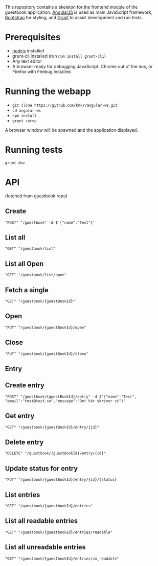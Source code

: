 This repository contains a skeleton for the frontend module of the guestbook application. [AngularJS](angularjs.org) is used as main JavaScript framework, [Bootstrap](http://getbootstrap.com/) for styling, and [Grunt](http://gruntjs.com/) to assist development and run tests.

# Prerequisites

* [nodejs](https://nodejs.org/) installed
* grunt-cli installed (run `npm install grunt-cli`)
* Any text editor
* A browser ready for debugging JavaScript. Chrome out of the box, or Firefox with Firebug installed.

# Running the webapp

* `git clone https://github.com/kmkr/angular-ws.git`
* `cd angular-ws`
* `npm install`
* `grunt serve`

A browser window will be spawned and the application displayed.

# Running tests

`grunt dev`

# API

(fetched from guestbook repo)

## Create
`"POST" "/guestbook" -d $'{"name":"Test"}'`

## List all
`"GET" "/guestbook/list"`

## List all Open
`"GET" "/guestbook/list/open"`

## Fetch a single
`"GET" "/guestbook/{guestBookId}"`

## Open
`"PUT" "/guestbook/{guestBookId}/open"`

## Close
`"PUT" "/guestbook/{guestBookId}/close"`

## Entry

## Create entry
`"POST" "/guestbook/{guestBookId}/entry" -d $'{"name":"Test", "email":"test@test.se","message":"Det här skriver vi"}'`

## Get entry
`"GET" "/guestbook/{guestBookId}/entry/{id}"`

## Delete entry
`"DELETE" "/guestbook/{guestBookId}/entry/{id}"`

## Update status for entry
`"PUT" "/guestbook/{guestBookId}/entry/{id}/{status}`

## List entries
`"GET" "/guestbook/{guestbookId}/entries"`

## List all readable entries
`"GET" "/guestbook/{guestbookId}/entries/readable"`

## List all unreadable entries
`"GET" "/guestbook/{guestbookId}/entries/un_readable"`
